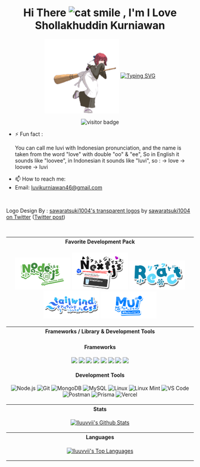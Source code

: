 <h1 align="center">
    Hi There
    <img src="https://raw.githubusercontent.com/Tarikul-Islam-Anik/Animated-Fluent-Emojis/master/Emojis/Smilies/Grinning%20Cat%20with%20Smiling%20Eyes.png" alt="cat smile" width="40" height="40" />
    , I'm I Love Shollakhuddin Kurniawan
  </h1>
  
  <p align="center">
  <img src="https://github.com/lluuvvii/lluuvvii/blob/main/kohaku-melty-blood.gif" alt="Kohaku" width="200" height="200" align="center" />
  <a href="https://git.io/typing-svg"><img src="https://readme-typing-svg.demolab.com?font=Fira+Code&duration=2000&pause=1000&color=FF4545&background=FFFFFF00&center=false&vCenter=true&random=false&width=435&lines=A+fullstack+developer;Think+like+an+Engineer;Casual+Gamer;Classical+Music+Enjoyer" alt="Typing SVG" /></a>
    <p align="center">
      <img src="https://visitor-badge.laobi.icu/badge?page_id=lluuvvii.lluuvvii&left_color=grey&right_color=red&format=true" alt="visitor badge">
    </p>

- ⚡ Fun fact : <p>
You can call me luvi with Indonesian pronunciation, and the name is taken from the word "love" with double "oo" & "ee", So in English it sounds like "loovee", in Indonesian it sounds like "luvi", so : -> love -> loovee -> luvi
</p>

- 📫 How to reach me:
- Email: luvikurniawan46@gmail.com
<br>
  <p align="left">Logo Design By : <a href="https://onedrive.live.com/?id=4B3290FB3CEB441A!9144&resid=4B3290FB3CEB441A!9144&ithint=folder&authkey=!ADkelorAY-HPbS4&cid=4b3290fb3ceb441a">sawaratsuki1004's transparent logos</a> by <a href="https://twitter.com/sawaratsuki1004">sawaratsuki1004 on Twitter</a> (<a href="https://twitter.com/sawaratsuki1004/status/1782079506083381657">Twitter post</a>)</p>
  </p>
</p>

<br>

<table width="100%">
  <tr>
    <th style="text-align: center;">Favorite Development Pack</th>
  </tr>
  <tr>
    <td>
      <p align="center">
        <img src="https://github.com/lluuvvii/lluuvvii/blob/main/Node.js.png" alt="Node.js Logo" width="150" />
        <img src="https://github.com/lluuvvii/lluuvvii/blob/main/Next.js.png" alt="Next.js Logo" width="150" />
        <img src="https://github.com/lluuvvii/lluuvvii/blob/main/React.png" alt="React Logo" width="150" />
        <img src="https://github.com/lluuvvii/lluuvvii/blob/main/Tailwindcss6.png" alt="Tailwind CSS Logo" width="150" />
        <img src="https://github.com/lluuvvii/lluuvvii/blob/main/MUIT.png" alt="MUI Logo" width="150" />
      </p>
    </td>
  </tr>
  <tr>
    <th style="text-align: center;">Frameworks / Library & Development Tools</th>
  </tr>
  <tr>
    <td>
      <h4 align="center">Frameworks</h4>
      <p align="center">
        <img src="https://img.shields.io/badge/Next-black?style=for-the-badge&logo=next.js&logoColor=white">
        <img src="https://img.shields.io/badge/tailwindcss-%2338B2AC.svg?style=for-the-badge&logo=tailwind-css&logoColor=white">
        <img src="https://img.shields.io/badge/react-%2320232a.svg?style=for-the-badge&logo=react&logoColor=%2361DAFB">
        <img src="https://img.shields.io/badge/express.js-%23404d59.svg?style=for-the-badge&logo=express&logoColor=%2361DAFB">
        <img src="https://img.shields.io/badge/bootstrap-%238511FA.svg?style=for-the-badge&logo=bootstrap&logoColor=white">
        <img src="https://img.shields.io/badge/MUI-%230081CB.svg?style=for-the-badge&logo=mui&logoColor=white">
        <img src="https://img.shields.io/badge/-React%20Query-FF4154?style=for-the-badge&logo=react%20query&logoColor=white">
        <img src="https://img.shields.io/badge/CodeIgniter-%23EF4223.svg?style=for-the-badge&logo=codeIgniter&logoColor=white">
      </p>
      <h4 align="center">Development Tools</h4>
      <p align="center">
        <img src="https://skillicons.dev/icons?i=nodejs&theme=dark" alt="Node.js">
        <img src="https://skillicons.dev/icons?i=git&theme=dark" alt="Git">
        <img src="https://skillicons.dev/icons?i=mongodb&theme=dark" alt="MongoDB">
        <img src="https://skillicons.dev/icons?i=mysql&theme=dark" alt="MySQL">
        <img src="https://skillicons.dev/icons?i=linux&theme=dark" alt="Linux">
        <img src="https://skillicons.dev/icons?i=mint&theme=dark" alt="Linux Mint">
        <img src="https://skillicons.dev/icons?i=vscode&theme=dark" alt="VS Code">
        <img src="https://skillicons.dev/icons?i=postman&theme=dark" alt="Postman">
        <img src="https://skillicons.dev/icons?i=prisma&theme=dark" alt="Prisma">
        <img src="https://skillicons.dev/icons?i=vercel&theme=dark" alt="Vercel">
      </p>
    </td>
  </tr>
  <tr>
    <th style="text-align: center;">Stats</th>
  </tr>
  <tr>
    <td>
      <p align="center">
        <a href="https://github.com/lluuvvii/">
          <img alt="lluuvvii's Github Stats" src="https://denvercoder1-github-readme-stats.vercel.app/api/?username=lluuvvii&show_icons=true&count_private=true&theme=radical#gh-dark-mode-only&hide_border=true&bg_color=1F222E&title_color=F85D7F&icon_color=F8D866" width="500px"/>
        </a>
      </p>
    </td>
  </tr>
  <tr>
    <th style="text-align: center;">Languages</th>
  </tr>
  <tr>
    <td>
      <p align="center">
        <a href="https://github.com/lluuvvii">
          <img alt="lluuvvii's Top Languages" src="https://github-readme-stats.vercel.app/api/top-langs/?username=lluuvvii&langs_count=8&layout=donut&theme=radical#gh-dark-mode-only&hide_border=true&bg_color=1F222E&title_color=F85D7F&icon_color=F8D866&hide=Jupyter%20Notebook" width="500px" />
        </a>
      </p>
    </td>
  </tr>
</table>

<!--
<img alt="snake contribution" src="https://raw.githubusercontent.com/lluuvvii/lluuvvii/output/github-contribution-grid-snake.svg" />
-->
<!--
**lluuvvii/lluuvvii** is a ✨ _special_ ✨ repository because its `README.md` (this file) appears on your GitHub profile.

Here are some ideas to get you started:

- 🔭 I’m currently working on ...
- 🌱 I’m currently learning ...
- 👯 I’m looking to collaborate on ...
- 🤔 I’m looking for help with ...
- 💬 Ask me about ...
- 📫 How to reach me: ...
- 😄 Pronouns: ...
- ⚡ Fun fact: ...
-->
